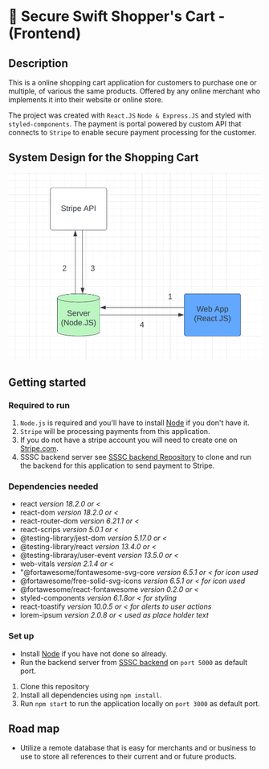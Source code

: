 # 🛒 Secure Swift Shopper's Cart - (Frontend)

## Description

This is a online shopping cart application for customers to purchase one or multiple, of various the same products. 
Offered by any online merchant who implements it into their website or online store. 
 
The project was created with `React.JS` `Node & Express.JS` and styled with `styled-components`. The payment is portal powered by custom API that connects to `Stripe` to enable secure payment processing for the customer.

## System Design for the Shopping Cart

![System Design Diagram](./documents/system-design-for-shopping-cart.png)

## Getting started

### Required to run
1. `Node.js` is required and you'll have to install [Node](https://nodejs.org/en/download/) if you don't have it.
2. `Stripe` will be processing payments from this application.
3. If you do not have a stripe account you will need to create one on [Stripe.com](http://Stripe.com/register).
4. SSSC backend server see [SSSC backend Repository](https://github.com/grantGCode/Shopping-Cart-Application-Backend) to clone and run the backend for this application to send payment to Stripe.


### Dependencies needed
- react *version 18.2.0 or <*
 - react-dom *version 18.2.0 or <*
 - react-router-dom *version 6.21.1 or <*
 - react-scrips *version 5.0.1 or <*            
 - @testing-library/jest-dom *version 5.17.0 or <*
 - @testing-library/react *version 13.4.0 or <*
 - @testing-libraray/user-event *version 13.5.0 or <*
 - web-vitals *version 2.1.4 or <*
- "@fortawesome/fontawesome-svg-core *version 6.5.1 or < for icon used*
 - @fortawesome/free-solid-svg-icons *version 6.5.1 or < for icon used*
 - @fortawesome/react-fontawesome *version 0.2.0 or <*
- styled-components *version 6.1.8or < for styling*
- react-toastify *version 10.0.5 or < for alerts to user actions*
- lorem-ipsum *version 2.0.8 or < used as place holder text*

### Set up

- Install [Node](https://nodejs.org/en/download/) if you have not done so already.
- Run the backend server from [SSSC backend](https://github.com/grantGCode/Shopping-Cart-Application-Backend) on `port 5000` as default port.

1. Clone this repository
2. Install all dependencies using `npm install`.
3. Run `npm start` to run the application locally  on `port 3000` as default port.


## Road map

- Utilize a remote database that is easy for merchants and or business to use to store all references to their current and or future products. 
